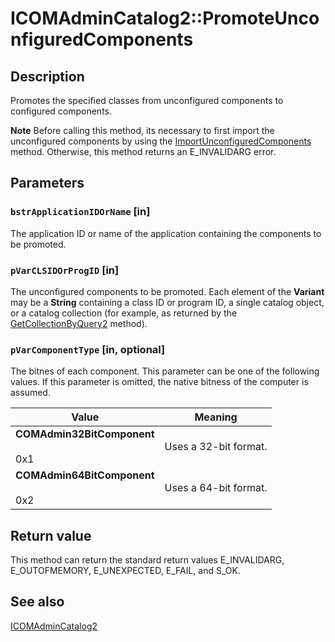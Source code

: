 # ICOMAdminCatalog2::PromoteUnconfiguredComponents

## Description

Promotes the specified classes from unconfigured components to configured components.

**Note** Before calling this method, its necessary to first import the unconfigured components by using the [ImportUnconfiguredComponents](https://learn.microsoft.com/windows/desktop/api/comadmin/nf-comadmin-icomadmincatalog2-importunconfiguredcomponents) method. Otherwise, this method returns an E_INVALIDARG error.

## Parameters

### `bstrApplicationIDOrName` [in]

The application ID or name of the application containing the components to be promoted.

### `pVarCLSIDOrProgID` [in]

The unconfigured components to be promoted. Each element of the **Variant** may be a **String** containing a class ID or program ID, a single catalog object, or a catalog collection (for example, as returned by the [GetCollectionByQuery2](https://learn.microsoft.com/windows/desktop/api/comadmin/nf-comadmin-icomadmincatalog2-getcollectionbyquery2) method).

### `pVarComponentType` [in, optional]

The bitnes of each component. This parameter can be one of the following values. If this parameter is omitted, the native bitness of the computer is assumed.

| Value | Meaning |
| --- | --- |
| **COMAdmin32BitComponent**<br><br>0x1 | Uses a 32-bit format. |
| **COMAdmin64BitComponent**<br><br>0x2 | Uses a 64-bit format. |

## Return value

This method can return the standard return values E_INVALIDARG, E_OUTOFMEMORY, E_UNEXPECTED, E_FAIL, and S_OK.

## See also

[ICOMAdminCatalog2](https://learn.microsoft.com/windows/desktop/api/comadmin/nn-comadmin-icomadmincatalog2)